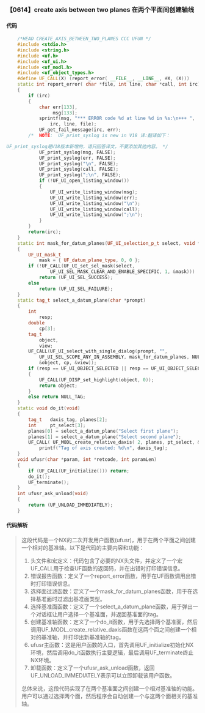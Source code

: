 ### 【0614】create axis between two planes 在两个平面间创建轴线

#### 代码

```cpp
    /*HEAD CREATE_AXIS_BETWEEN_TWO_PLANES CCC UFUN */  
    #include <stdio.h>  
    #include <string.h>  
    #include <uf.h>  
    #include <uf_ui.h>  
    #include <uf_modl.h>  
    #include <uf_object_types.h>  
    #define UF_CALL(X) (report_error( __FILE__, __LINE__, #X, (X)))  
    static int report_error( char *file, int line, char *call, int irc)  
    {  
        if (irc)  
        {  
            char err[133],  
                 msg[133];  
            sprintf(msg, "*** ERROR code %d at line %d in %s:\n+++ ",  
                irc, line, file);  
            UF_get_fail_message(irc, err);  
        /*  NOTE:  UF_print_syslog is new in V18 译:翻译如下：

UF_print_syslog是V18版本新增的，请只回答译文，不要添加其他内容。 */  
            UF_print_syslog(msg, FALSE);  
            UF_print_syslog(err, FALSE);  
            UF_print_syslog("\n", FALSE);  
            UF_print_syslog(call, FALSE);  
            UF_print_syslog(";\n", FALSE);  
            if (!UF_UI_open_listing_window())  
            {  
                UF_UI_write_listing_window(msg);  
                UF_UI_write_listing_window(err);  
                UF_UI_write_listing_window("\n");  
                UF_UI_write_listing_window(call);  
                UF_UI_write_listing_window(";\n");  
            }  
        }  
        return(irc);  
    }  
    static int mask_for_datum_planes(UF_UI_selection_p_t select, void *type)  
    {  
        UF_UI_mask_t  
            mask = { UF_datum_plane_type, 0, 0 };  
        if (!UF_CALL(UF_UI_set_sel_mask(select,  
                UF_UI_SEL_MASK_CLEAR_AND_ENABLE_SPECIFIC, 1, &mask)))  
            return (UF_UI_SEL_SUCCESS);  
        else  
            return (UF_UI_SEL_FAILURE);  
    }  
    static tag_t select_a_datum_plane(char *prompt)  
    {  
        int  
            resp;  
        double  
            cp[3];  
        tag_t  
            object,  
            view;  
        UF_CALL(UF_UI_select_with_single_dialog(prompt, "",  
            UF_UI_SEL_SCOPE_ANY_IN_ASSEMBLY, mask_for_datum_planes, NULL, &resp,  
            &object, cp, &view));  
        if (resp == UF_UI_OBJECT_SELECTED || resp == UF_UI_OBJECT_SELECTED_BY_NAME)  
        {  
            UF_CALL(UF_DISP_set_highlight(object, 0));  
            return object;  
        }  
        else return NULL_TAG;  
    }  
    static void do_it(void)  
    {  
        tag_t   daxis_tag, planes[2];  
        int     pt_select[3];  
        planes[0] = select_a_datum_plane("Select first plane");  
        planes[1] = select_a_datum_plane("Select second plane");  
        UF_CALL( UF_MODL_create_relative_daxis( 2, planes, pt_select, &daxis_tag));  
            printf("Tag of axis created: %d\n", daxis_tag);  
    }  
    void ufusr(char *param, int *retcode, int paramLen)  
    {  
        if (UF_CALL(UF_initialize())) return;  
        do_it();  
        UF_terminate();  
    }  
    int ufusr_ask_unload(void)  
    {  
        return (UF_UNLOAD_IMMEDIATELY);  
    }

```

#### 代码解析

> 这段代码是一个NX的二次开发用户函数(ufusr)，用于在两个平面之间创建一个相对的基准轴。以下是代码的主要内容和功能：
>
> 1. 头文件和宏定义：代码包含了必要的NX头文件，并定义了一个宏UF_CALL用于检查UF函数的返回码，并在出错时打印错误信息。
> 2. 错误报告函数：定义了一个report_error函数，用于在UF函数调用出错时打印错误信息。
> 3. 选择面过滤函数：定义了一个mask_for_datum_planes函数，用于在选择基准面时过滤出基准面类型。
> 4. 选择基准面函数：定义了一个select_a_datum_plane函数，用于弹出一个对话框让用户选择一个基准面，并返回基准面的tag。
> 5. 创建基准轴函数：定义了一个do_it函数，用于先选择两个基准面，然后调用UF_MODL_create_relative_daxis函数在这两个面之间创建一个相对的基准轴，并打印出新基准轴的tag。
> 6. ufusr主函数：这是用户函数的入口，首先调用UF_initialize初始化NX环境，然后调用do_it函数执行主要逻辑，最后调用UF_terminate终止NX环境。
> 7. 卸载函数：定义了一个ufusr_ask_unload函数，返回UF_UNLOAD_IMMEDIATELY表示可以立即卸载该用户函数。
>
> 总体来说，这段代码实现了在两个基准面之间创建一个相对基准轴的功能。用户可以通过选择两个面，然后程序会自动创建一个与这两个面相关的基准轴。
>
